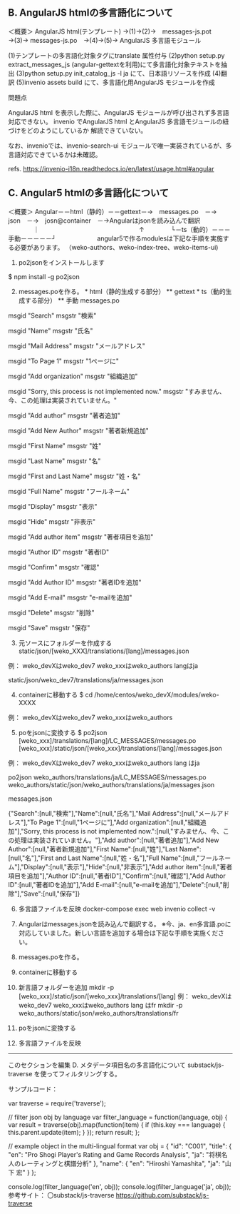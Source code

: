 
## B. AngularJS htmlの多言語化について

＜概要＞
AngularJS html(テンプレート) →(1)→(2)→　messages-js.pot　→(3)→ messages-js.po　→(4)→(5)→ AngularJS 多言語モジュール

(1)テンプレートの多言語化対象タグにtranslate 属性付与
(2)python setup.py extract_messages_js (angular-gettextを利用)にて多言語化対象テキストを抽出
(3)python setup.py init_catalog_js -l ja にて、日本語リソースを作成
(4)翻訳
(5)invenio assets build にて、多言語化用AngularJS モジュールを作成

問題点

AngularJS html を表示した際に、AngularJS モジュールが呼び出されず多言語対応できない。
invenio でAngularJS html とAngularJS 多言語モジュールの紐づけをどのようにしているか
解読できていない。

なお、invenioでは、invenio-search-ui モジュールで唯一実装されているが、多言語対応できているかは未確認。

refs. https://invenio-i18n.readthedocs.io/en/latest/usage.html#angular


## C. Angular5 htmlの多言語化について
＜概要＞
Angular－－html（静的）－－gettext－→　messages.po　－→　json　－→　josn@container　－→Angularはjsonを読み込んで翻訳
　　　　｜　　　　　　　　　　　　　　　　↑
　　　　└－ts（動的）－－－手動－－－－－┘
　　　　　　
angular5で作るmodulesは下記な手順を実施する必要があります。
（weko-authors、weko-index-tree、weko-items-ui)

1. po2jsonをインストールします

$ npm install -g po2json

2. messages.poを作る。 * html（静的生成する部分） ** gettext * ts（動的生成する部分） ** 手動
messages.po

msgid "Search" 
msgstr "検索" 

msgid "Name" 
msgstr "氏名" 

msgid "Mail Address" 
msgstr "メールアドレス" 

msgid "To Page 1" 
msgstr "1ページに" 

msgid "Add organization" 
msgstr "組織追加" 

msgid "Sorry, this process is not implemented now." 
msgstr "すみません、今、この処理は実装されていません。" 

msgid "Add author" 
msgstr "著者追加" 

msgid "Add New Author" 
msgstr "著者新規追加" 

msgid "First Name" 
msgstr "姓" 

msgid "Last Name" 
msgstr "名" 

msgid "First and Last Name" 
msgstr "姓・名" 

msgid "Full Name" 
msgstr "フールネーム" 

msgid "Display" 
msgstr "表示" 

msgid "Hide" 
msgstr "非表示" 

msgid "Add author item" 
msgstr "著者項目を追加" 

msgid "Author ID" 
msgstr "著者ID" 

msgid "Confirm" 
msgstr "確認" 

msgid "Add Author ID" 
msgstr "著者IDを追加" 

msgid "Add E-mail" 
msgstr "e-mailを追加" 

msgid "Delete" 
msgstr "削除" 

msgid "Save" 
msgstr "保存" 

3. 元ソースにフォルダーを作成する
static/json/[weko_XXX]/translations/[lang]/messages.json

例：
weko_devXはweko_dev7
weko_xxxはweko_authors
langはja

static/json/weko_dev7/translations/ja/messages.json


4. containerに移動する
$ cd /home/centos/weko_devX/modules/weko-XXXX

例：
weko_devXはweko_dev7
weko_xxxはweko_authors

5. poをjsonに変換する
$ po2json [weko_xxx]/translations/[lang]/LC_MESSAGES/messages.po [weko_xxx]/static/json/[weko_xxx]/translations/[lang]/messages.json

例：
weko_devXはweko_dev7
weko_xxxはweko_authors
lang はja

po2json weko_authors/translations/ja/LC_MESSAGES/messages.po weko_authors/static/json/weko_authors/translations/ja/messages.json

messages.json

{"Search":[null,"検索"],"Name":[null,"氏名"],"Mail Address":[null,"メールアドレス"],"To Page 1":[null,"1ページに"],"Add organization":[null,"組織追加"],"Sorry, this process is not implemented now.":[null,"すみません、今、この処理は実装されていません。"],"Add author":[null,"著者追加"],"Add New Author":[null,"著者新規追加"],"First Name":[null,"姓"],"Last Name":[null,"名"],"First and Last Name":[null,"姓・名"],"Full Name":[null,"フールネーム"],"Display":[null,"表示"],"Hide":[null,"非表示"],"Add author item":[null,"著者項目を追加"],"Author ID":[null,"著者ID"],"Confirm":[null,"確認"],"Add Author ID":[null,"著者IDを追加"],"Add E-mail":[null,"e-mailを追加"],"Delete":[null,"削除"],"Save":[null,"保存"]}

6. 多言語ファイルを反映
docker-compose exec web invenio collect -v

7. Angularはmessages.jsonを読み込んで翻訳する。
※今、ja、en多言語.poに対応していました。新しい言語を追加する場合は下記な手順を実施ください。

1. messages.poを作る。
2. containerに移動する
3. 新言語フォルダーを追加
   mkdir -p [weko_xxx]/static/json/[weko_xxx]/translations/[lang]
   例：
   weko_devXはweko_dev7
   weko_xxxはweko_authors
   lang はfr
   mkdir -p weko_authors/static/json/weko_authors/translations/fr
4. poをjsonに変換する
5. 多言語ファイルを反映

----------------------------------------------------------------------------------------------------------------------
このセクションを編集
D. メタデータ項目名の多言語化について
substack/js-traverse を使ってフィルタリングする。

サンプルコード：

var traverse = require('traverse');

// filter json obj by language
var filter_language = function(language, obj) {
  var result = traverse(obj).map(function(item) {
    if (this.key === language) {
      this.parent.update(item);
    }
  });
  return result;
};

// example object in the multi-lingual format
var obj = {
  "id": "C001",
  "title": {
    "en": "Pro Shogi Player's Rating and Game Records Analysis",
    "ja": "将棋名人のレーティングと棋譜分析" 
  },
  "name": {
    "en": "Hiroshi Yamashita",
    "ja": "山下 宏" 
  }
};

console.log(filter_language('en', obj));
console.log(filter_language('ja', obj));
参考サイト：
〇substack/js-traverse
https://github.com/substack/js-traverse
